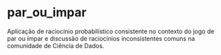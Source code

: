# par_ou_impar
Aplicação de raciocínio probabilístico consistente no contexto do jogo de par ou ímpar e discussão de raciocínios inconsistentes comuns na comunidade de Ciência de Dados.
